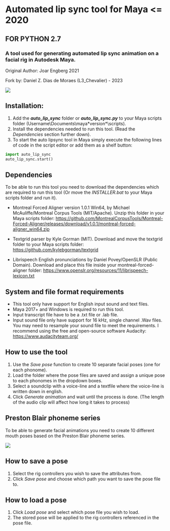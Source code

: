 # Automated lip sync tool for Maya <= 2020
## FOR PYTHON 2.7

### A tool used for generating automated lip sync animation on a facial rig in Autodesk Maya.

Original Author: Joar Engberg 2021

Fork by: Daniel Z. Dias de Moraes (L3_Chevalier) - 2023


 ![](https://joaen.github.io/images/auto-lip-sync.gif)

## Installation:
1. Add the ***auto_lip_sync*** folder or ***auto_lip_sync.py*** to your Maya scripts folder (Username\Documents\maya\*version*\scripts).
2. Install the dependencies needed to run this tool. (Read the *Dependencies* section further down).
3. To start the auto lipsync tool in Maya simply execute the following lines of code in the script editor or add them as a shelf button:

```python
import auto_lip_sync
auto_lip_sync.start()
```

## Dependencies
To be able to run this tool you need to download the dependencies which are required to run this tool (Or move the *INSTALLER.bat* to your Maya scripts folder and run it).

* Montreal Forced Aligner version 1.0.1 Win64, by Michael McAuliffe/Montreal Corpus Tools (MIT/Apache). Unzip this folder in your Maya scripts folder:
https://github.com/MontrealCorpusTools/Montreal-Forced-Aligner/releases/download/v1.0.1/montreal-forced-aligner_win64.zip

* Textgrid parser by Kyle Gorman (MIT). Download and move the textgrid folder to your Maya scripts folder:
https://github.com/kylebgorman/textgrid

* Librispeech English pronunciations by Daniel Povey/OpenSLR (Public Domain). Download and place this file inside your montreal-forced-aligner folder:
https://www.openslr.org/resources/11/librispeech-lexicon.txt


## System and file format requirements
* This tool only have support for English input sound and text files.
* Maya 2017+ and Windows is required to run this tool.
* Input transcript file have to be a .txt file or .lab file.
* Input sound file only have support for 16 kHz, single channel .Wav files. You may need to resample your sound file to meet the requirements. I recommend using the free and open-source software Audacity: https://www.audacityteam.org/ 

## How to use the tool
1. Use the *Save pose* function to create 10 separate facial poses (one for each phonome). 
2. Load the folder where the pose files are saved and assign a unique pose to each phonomes in the dropdown boxes.
3. Select a soundclip with a voice-line and a textfile where the voice-line is written down in english.
4. Click *Generate animation* and wait until the process is done. (The length of the audio clip will affect how long it takes to process)

## Preston Blair phoneme series
To be able to generate facial animations you need to create 10 different mouth poses based on the Preston Blair phoneme series.

![](https://i.imgur.com/vpm7DEr.jpg)

## How to save a pose
1. Select the rig controllers you wish to save the attributes from.
2. Click *Save pose* and choose which path you want to save the pose file to.

## How to load a pose
1. Click *Load pose* and select which pose file you wish to load.
2. The stored pose will be applied to the rig controllers referenced in the pose file.

